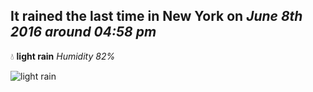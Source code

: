 ## It rained the last time in New York on *June 8th 2016 around 04:58 pm*
💧  **light rain** *Humidity 82%*

![light rain](http://openweathermap.org/img/w/10d.png)
